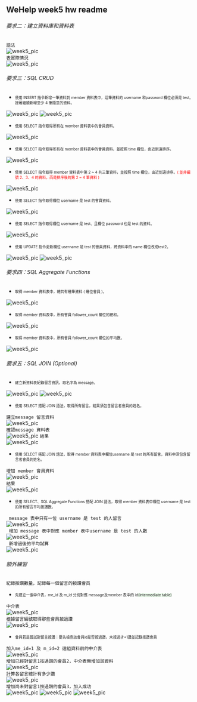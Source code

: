 ## WeHelp week5 hw readme
###### 要求二：建立資料庫和資料表
```語法```</br>
![week5_pic](week5_pic/q2_001.PNG)</br>
```表實際情況```</br>
![week5_pic](week5_pic/q2_002.PNG)
###### 要求三：SQL CRUD
+ <div style="font-size:0.7em">使⽤ INSERT 指令新增⼀筆資料到 member 資料表中，這筆資料的 username 和password 欄位必須是 test。接著繼續新增⾄少 4 筆隨意的資料。</div>
![week5_pic](week5_pic/q3_003_1.PNG)
![week5_pic](week5_pic/q3_003_2.PNG)


+ <div style="font-size:0.7em">使⽤ SELECT 指令取得所有在 member 資料表中的會員資料。</div>
![week5_pic](week5_pic/q3_003.PNG)

+ <div style="font-size:0.7em">使⽤ SELECT 指令取得所有在 member 資料表中的會員資料，並按照 time 欄位，由近到遠排序。</div>
![week5_pic](week5_pic/q3_004.PNG)

+ <div style="font-size:0.7em">使⽤ SELECT 指令取得 member 資料表中第 2 ~ 4 共三筆資料，並按照 time 欄位，由近到遠排序。<span style="color:red;">( 並非編號 2、3、4 的資料，⽽是排序後的第 2 ~ 4 筆資料 )</span></div>
![week5_pic](week5_pic/q3_005.PNG)

+ <div style="font-size:0.7em">使⽤ SELECT 指令取得欄位 username 是 test 的會員資料。</div>
![week5_pic](week5_pic/q3_006.PNG)

+ <div style="font-size:0.7em">使⽤ SELECT 指令取得欄位 username 是 test、且欄位 password 也是 test 的資料。</div>
![week5_pic](week5_pic/q3_007.PNG)

+ <div style="font-size:0.7em">使⽤ UPDATE 指令更新欄位 username 是 test 的會員資料，將資料中的 name 欄位改成test2。</div>
![week5_pic](week5_pic/q3_008.PNG)
![week5_pic](week5_pic/q3_009.PNG)

###### 要求四：SQL Aggregate Functions
+ <div style="font-size:0.7em">取得 member 資料表中，總共有幾筆資料 ( 幾位會員 )。</div>
![week5_pic](week5_pic/q3_010.PNG)

+ <div style="font-size:0.7em">取得 member 資料表中，所有會員 follower_count 欄位的總和。</div>
![week5_pic](week5_pic/q3_011.PNG)

+ <div style="font-size:0.7em">取得 member 資料表中，所有會員 follower_count 欄位的平均數。</div>
![week5_pic](week5_pic/q3_012.PNG)

###### 要求五：SQL JOIN (Optional)

+ <div style="font-size:0.7em">建立新資料表紀錄留⾔資訊，取名字為 message。</div>
![week5_pic](week5_pic/q3_013.PNG)
![week5_pic](week5_pic/q3_014.PNG)

+ <div style="font-size:0.7em">使⽤ SELECT 搭配 JOIN 語法，取得所有留⾔，結果須包含留⾔者會員的姓名。</div>
```建立message 留言資料```</br>
![week5_pic](week5_pic/q3_015.PNG)</br>
```確認message 資料表```</br>
![week5_pic](week5_pic/q3_016.PNG)
```結果```</br>
![week5_pic](week5_pic/q3_017.PNG)

+ <div style="font-size:0.7em">使⽤ SELECT 搭配 JOIN 語法，取得 member 資料表中欄位username 是 test 的所有留⾔，資料中須包含留⾔者會員的姓名。</div>
```增加 member 會員資料```</br>
![week5_pic](week5_pic/q3_018.PNG)</br>
```結果```</br>
![week5_pic](week5_pic/q3_019.PNG)

+ <div style="font-size:0.7em">使⽤ SELECT、SQL Aggregate Functions 搭配 JOIN 語法，取得 member 資料表中欄位 username 是 test 的所有留⾔平均按讚數。</div>
``` message 表中只有一位 username 是 test 的人留言```</br>
![week5_pic](week5_pic/q3_020.PNG)</br>
``` 增加 message 表中對應 member 表中username 是 test 的人數```</br>
![week5_pic](week5_pic/q3_021.PNG)</br>
``` 新增過後的平均試算```</br>
![week5_pic](week5_pic/q3_022.PNG)</br>

###### 額外練習
```紀錄按讚數量，記錄每一個留言的按讚會員```
+ <div style="font-size:0.7em">先建立一張中介表，me_id 及 m_id 分別對應 message及member 表中的 id<span style="background-color:#ebfaeb">(intermediate table)</span></div>
```中介表```</br>
![week5_pic](week5_pic/extra_001.PNG)</br>
```根據留言編號取得那些會員按過讚```</br>
![week5_pic](week5_pic/extra_003.PNG)</br>
+ <div style="font-size:0.7em">會員若是嘗試對留言按讚：要先檢查該會員id是否按過讚，未按過才+1讚並記錄按讚會員</div>
```加入me_id=1 及 m_id=2 這組資料前的中介表```</br>
![week5_pic](week5_pic/extra_004.PNG)</br>
```增加已經對留言1按過讚的會員2，中介表無增加該資料```</br>
![week5_pic](week5_pic/extra_005.PNG)</br>
```計算各留言總計有多少讚```</br>
![week5_pic](week5_pic/extra_007.PNG)</br>
```增加尚未對留言1按過讚的會員3，加入成功```</br>
![week5_pic](week5_pic/extra_008.PNG)
![week5_pic](week5_pic/extra_009.PNG)
![week5_pic](week5_pic/extra_010.PNG)
